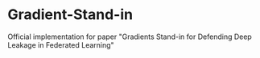 # Gradient-Stand-in
Official implementation for paper "Gradients Stand-in for Defending Deep Leakage in Federated Learning"
